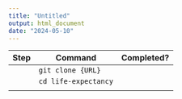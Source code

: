 ```yaml
---
title: "Untitled"
output: html_document
date: "2024-05-10"
---
```


|Step   | Command  |Completed?   |
|---|---|---|
|   | `git clone {URL}`  |   |
|   | `cd life-expectancy`  |   |
|   |   |   |
